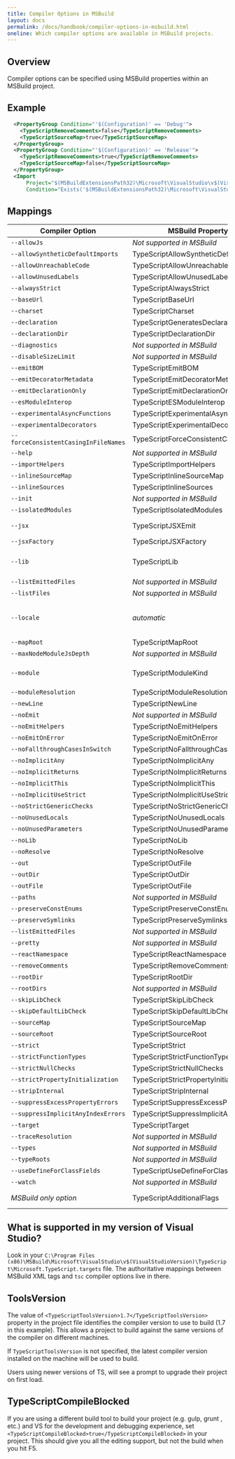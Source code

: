 ```yaml
---
title: Compiler Options in MSBuild
layout: docs
permalink: /docs/handbook/compiler-options-in-msbuild.html
oneline: Which compiler options are available in MSBuild projects.
---
```


## Overview

Compiler options can be specified using MSBuild properties within an MSBuild project.

## Example

```XML
  <PropertyGroup Condition="'$(Configuration)' == 'Debug'">
    <TypeScriptRemoveComments>false</TypeScriptRemoveComments>
    <TypeScriptSourceMap>true</TypeScriptSourceMap>
  </PropertyGroup>
  <PropertyGroup Condition="'$(Configuration)' == 'Release'">
    <TypeScriptRemoveComments>true</TypeScriptRemoveComments>
    <TypeScriptSourceMap>false</TypeScriptSourceMap>
  </PropertyGroup>
  <Import
      Project="$(MSBuildExtensionsPath32)\Microsoft\VisualStudio\v$(VisualStudioVersion)\TypeScript\Microsoft.TypeScript.targets"
      Condition="Exists('$(MSBuildExtensionsPath32)\Microsoft\VisualStudio\v$(VisualStudioVersion)\TypeScript\Microsoft.TypeScript.targets')" />
```

## Mappings

| Compiler Option                      | MSBuild Property Name                      | Allowed Values                              |
| ------------------------------------ | ------------------------------------------ | ------------------------------------------- |
| `--allowJs`                          | _Not supported in MSBuild_                 |
| `--allowSyntheticDefaultImports`     | TypeScriptAllowSyntheticDefaultImports     | boolean                                     |
| `--allowUnreachableCode`             | TypeScriptAllowUnreachableCode             | boolean                                     |
| `--allowUnusedLabels`                | TypeScriptAllowUnusedLabels                | boolean                                     |
| `--alwaysStrict`                     | TypeScriptAlwaysStrict                     | boolean                                     |
| `--baseUrl`                          | TypeScriptBaseUrl                          | File path                                   |
| `--charset`                          | TypeScriptCharset                          |
| `--declaration`                      | TypeScriptGeneratesDeclarations            | boolean                                     |
| `--declarationDir`                   | TypeScriptDeclarationDir                   | File path                                   |
| `--diagnostics`                      | _Not supported in MSBuild_                 |
| `--disableSizeLimit`                 | _Not supported in MSBuild_                 |
| `--emitBOM`                          | TypeScriptEmitBOM                          | boolean                                     |
| `--emitDecoratorMetadata`            | TypeScriptEmitDecoratorMetadata            | boolean                                     |
| `--emitDeclarationOnly`              | TypeScriptEmitDeclarationOnly              | boolean                                     |
| `--esModuleInterop`                  | TypeScriptESModuleInterop                  | boolean                                     |
| `--experimentalAsyncFunctions`       | TypeScriptExperimentalAsyncFunctions       | boolean                                     |
| `--experimentalDecorators`           | TypeScriptExperimentalDecorators           | boolean                                     |
| `--forceConsistentCasingInFileNames` | TypeScriptForceConsistentCasingInFileNames | boolean                                     |
| `--help`                             | _Not supported in MSBuild_                 |
| `--importHelpers`                    | TypeScriptImportHelpers                    | boolean                                     |
| `--inlineSourceMap`                  | TypeScriptInlineSourceMap                  | boolean                                     |
| `--inlineSources`                    | TypeScriptInlineSources                    | boolean                                     |
| `--init`                             | _Not supported in MSBuild_                 |
| `--isolatedModules`                  | TypeScriptIsolatedModules                  | boolean                                     |
| `--jsx`                              | TypeScriptJSXEmit                          | `react`, `react-native`, `preserve`         |
| `--jsxFactory`                       | TypeScriptJSXFactory                       | qualified name                              |
| `--lib`                              | TypeScriptLib                              | Comma-separated list of strings             |
| `--listEmittedFiles`                 | _Not supported in MSBuild_                 |
| `--listFiles`                        | _Not supported in MSBuild_                 |
| `--locale`                           | _automatic_                                | Automatically set to PreferredUILang value  |
| `--mapRoot`                          | TypeScriptMapRoot                          | File path                                   |
| `--maxNodeModuleJsDepth`             | _Not supported in MSBuild_                 |
| `--module`                           | TypeScriptModuleKind                       | `AMD`, `CommonJs`, `UMD`, `System` or `ES6` |
| `--moduleResolution`                 | TypeScriptModuleResolution                 | `Classic` or `Node`                         |
| `--newLine`                          | TypeScriptNewLine                          | `CRLF` or `LF`                              |
| `--noEmit`                           | _Not supported in MSBuild_                 |
| `--noEmitHelpers`                    | TypeScriptNoEmitHelpers                    | boolean                                     |
| `--noEmitOnError`                    | TypeScriptNoEmitOnError                    | boolean                                     |
| `--noFallthroughCasesInSwitch`       | TypeScriptNoFallthroughCasesInSwitch       | boolean                                     |
| `--noImplicitAny`                    | TypeScriptNoImplicitAny                    | boolean                                     |
| `--noImplicitReturns`                | TypeScriptNoImplicitReturns                | boolean                                     |
| `--noImplicitThis`                   | TypeScriptNoImplicitThis                   | boolean                                     |
| `--noImplicitUseStrict`              | TypeScriptNoImplicitUseStrict              | boolean                                     |
| `--noStrictGenericChecks`            | TypeScriptNoStrictGenericChecks            | boolean                                     |
| `--noUnusedLocals`                   | TypeScriptNoUnusedLocals                   | boolean                                     |
| `--noUnusedParameters`               | TypeScriptNoUnusedParameters               | boolean                                     |
| `--noLib`                            | TypeScriptNoLib                            | boolean                                     |
| `--noResolve`                        | TypeScriptNoResolve                        | boolean                                     |
| `--out`                              | TypeScriptOutFile                          | File path                                   |
| `--outDir`                           | TypeScriptOutDir                           | File path                                   |
| `--outFile`                          | TypeScriptOutFile                          | File path                                   |
| `--paths`                            | _Not supported in MSBuild_                 |
| `--preserveConstEnums`               | TypeScriptPreserveConstEnums               | boolean                                     |
| `--preserveSymlinks`                 | TypeScriptPreserveSymlinks                 | boolean                                     |
| `--listEmittedFiles`                 | _Not supported in MSBuild_                 |
| `--pretty`                           | _Not supported in MSBuild_                 |
| `--reactNamespace`                   | TypeScriptReactNamespace                   | string                                      |
| `--removeComments`                   | TypeScriptRemoveComments                   | boolean                                     |
| `--rootDir`                          | TypeScriptRootDir                          | File path                                   |
| `--rootDirs`                         | _Not supported in MSBuild_                 |
| `--skipLibCheck`                     | TypeScriptSkipLibCheck                     | boolean                                     |
| `--skipDefaultLibCheck`              | TypeScriptSkipDefaultLibCheck              | boolean                                     |
| `--sourceMap`                        | TypeScriptSourceMap                        | File path                                   |
| `--sourceRoot`                       | TypeScriptSourceRoot                       | File path                                   |
| `--strict`                           | TypeScriptStrict                           | boolean                                     |
| `--strictFunctionTypes`              | TypeScriptStrictFunctionTypes              | boolean                                     |
| `--strictNullChecks`                 | TypeScriptStrictNullChecks                 | boolean                                     |
| `--strictPropertyInitialization`     | TypeScriptStrictPropertyInitialization     | boolean                                     |
| `--stripInternal`                    | TypeScriptStripInternal                    | boolean                                     |
| `--suppressExcessPropertyErrors`     | TypeScriptSuppressExcessPropertyErrors     | boolean                                     |
| `--suppressImplicitAnyIndexErrors`   | TypeScriptSuppressImplicitAnyIndexErrors   | boolean                                     |
| `--target`                           | TypeScriptTarget                           | `ES3`, `ES5`, or `ES6`                      |
| `--traceResolution`                  | _Not supported in MSBuild_                 |
| `--types`                            | _Not supported in MSBuild_                 |
| `--typeRoots`                        | _Not supported in MSBuild_                 |
| `--useDefineForClassFields`          | TypeScriptUseDefineForClassFields          | boolean                                     |
| `--watch`                            | _Not supported in MSBuild_                 |
| _MSBuild only option_                | TypeScriptAdditionalFlags                  | _Any compiler option_                       |

## What is supported in my version of Visual Studio?

Look in your `C:\Program Files (x86)\MSBuild\Microsoft\VisualStudio\v$(VisualStudioVersion)\TypeScript\Microsoft.TypeScript.targets` file.
The authoritative mappings between MSBuild XML tags and `tsc` compiler options live in there.

## ToolsVersion

The value of `<TypeScriptToolsVersion>1.7</TypeScriptToolsVersion>` property in the project file identifies the compiler version to use to build (1.7 in this example).
This allows a project to build against the same versions of the compiler on different machines.

If `TypeScriptToolsVersion` is not specified, the latest compiler version installed on the machine will be used to build.

Users using newer versions of TS, will see a prompt to upgrade their project on first load.

## TypeScriptCompileBlocked

If you are using a different build tool to build your project (e.g. gulp, grunt , etc.) and VS for the development and debugging experience, set `<TypeScriptCompileBlocked>true</TypeScriptCompileBlocked>` in your project.
This should give you all the editing support, but not the build when you hit F5.

